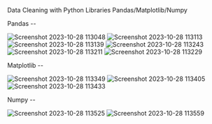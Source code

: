 Data Cleaning with Python Libraries Pandas/Matplotlib/Numpy

Pandas --


![Screenshot 2023-10-28 113048](https://github.com/Ryvier/Pandas-Matplotlib-Numpy/assets/121738229/da8c80ce-e32c-4760-afa3-c112c321ff03)
![Screenshot 2023-10-28 113113](https://github.com/Ryvier/Pandas-Matplotlib-Numpy/assets/121738229/b54a6d5e-72e4-43ad-a56d-0683a7e12b99)
![Screenshot 2023-10-28 113139](https://github.com/Ryvier/Pandas-Matplotlib-Numpy/assets/121738229/691a3dd8-5bc0-4cf3-a338-a9bde3648dea)
![Screenshot 2023-10-28 113243](https://github.com/Ryvier/Pandas-Matplotlib-Numpy/assets/121738229/b4a19ed6-a34f-4d76-be37-e60d9e0d27b9)
![Screenshot 2023-10-28 113211](https://github.com/Ryvier/Pandas-Matplotlib-Numpy/assets/121738229/ddc11999-c49f-4246-aa58-67ae988962f7)
![Screenshot 2023-10-28 113229](https://github.com/Ryvier/Pandas-Matplotlib-Numpy/assets/121738229/16a91220-a8b1-4129-9131-4a81bcd89e47)

Matplotlib --



![Screenshot 2023-10-28 113349](https://github.com/Ryvier/Pandas-Matplotlib-Numpy/assets/121738229/79e65048-bb6b-4698-b32f-d10a8de43d2b)
![Screenshot 2023-10-28 113405](https://github.com/Ryvier/Pandas-Matplotlib-Numpy/assets/121738229/8cb8a084-a497-4316-9c3e-53963a2dc3d6)
![Screenshot 2023-10-28 113433](https://github.com/Ryvier/Pandas-Matplotlib-Numpy/assets/121738229/bc5652bd-0f22-4742-8792-80b8124b3052)


Numpy --



![Screenshot 2023-10-28 113525](https://github.com/Ryvier/Pandas-Matplotlib-Numpy/assets/121738229/ef29e8ac-2f85-46c8-b028-7ea5cabfce30)
![Screenshot 2023-10-28 113559](https://github.com/Ryvier/Pandas-Matplotlib-Numpy/assets/121738229/bee934ed-faae-4bce-b776-c823db1951da)
